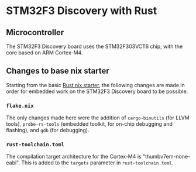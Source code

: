 # STM32F3 Discovery with Rust

## Microcontroller
The STM32F3 Discovery board uses the STM32F303VCT6 chip, with the core based on ARM Cortex-M4.

## Changes to base nix starter
Starting from the basic [Rust nix starter](https://github.com/jacg/nix-starters), the following changes are made in order for embedded work on the STM32F3 Discovery board to be possible.

### `flake.nix`
The only changes made here were the addition of `cargo-binutils` (for LLVM tools), `probe-rs-tools` (embedded toolkit, for on-chip debugging and flashing), and `gdb` (for debugging).

### `rust-toolchain.toml`
The compilation target architecture for the Cortex-M4 is "thumbv7em-none-eabi". This is added to the `targets` parameter in `rust-toolchain.toml`.
